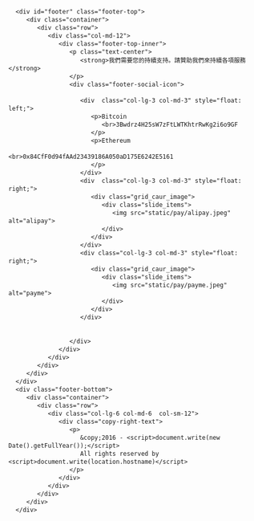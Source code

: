 


      <div id="footer" class="footer-top">
         <div class="container">
            <div class="row">
               <div class="col-md-12">
                  <div class="footer-top-inner">
                     <p class="text-center">
                        <strong>我們需要您的持續支持。請贊助我們來持續各項服務</strong>
                     </p>
                     <div class="footer-social-icon">
                        
                        <div  class="col-lg-3 col-md-3" style="float: left;">
                           <p>Bitcoin
                              <br>3Bwdrz4H25sW7zFtLWTKhtrRwKg2i6o9GF
                           </p>
                           <p>Ethereum
                              <br>0x84CfF0d94fAAd23439186A050aD175E6242E5161
                           </p>
                        </div>
                        <div  class="col-lg-3 col-md-3" style="float: right;">
                           <div class="grid_caur_image">
                              <div class="slide_items">
                                 <img src="static/pay/alipay.jpeg" alt="alipay">
                              </div>
                           </div>
                        </div>
                        <div class="col-lg-3 col-md-3" style="float: right;">
                           <div class="grid_caur_image">
                              <div class="slide_items">
                                 <img src="static/pay/payme.jpeg" alt="payme">
                              </div>
                           </div>
                        </div>


                     </div>
                  </div>
               </div>
            </div>
         </div>
      </div>
      <div class="footer-bottom">
         <div class="container">
            <div class="row">
               <div class="col-lg-6 col-md-6  col-sm-12">
                  <div class="copy-right-text">
                     <p>
                        &copy;2016 - <script>document.write(new Date().getFullYear());</script> 
                        All rights reserved by <script>document.write(location.hostname)</script>
                     </p>
                  </div>
               </div>
            </div>
         </div>
      </div>
